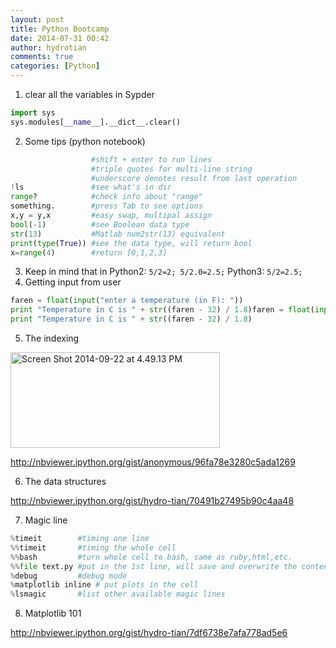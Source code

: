 ```yaml
---
layout: post
title: Python Bootcamp
date: 2014-07-31 00:42
author: hydrotian
comments: true
categories: [Python]
---
```

1. clear all the variables in Sypder
```python
import sys
sys.modules[__name__].__dict__.clear()
```
2. Some tips (python notebook)
```python
                  #shift + enter to run lines
                  #triple quotes for multi-line string
                  #underscore denotes result from last operation
!ls               #see what's in dir
range?            #check info about "range"
something.        #press Tab to see options
x,y = y,x         #easy swap, multipal assign
bool(-1)          #see Boolean data type
str(13)           #Matlab num2str(13) equivalent
print(type(True)) #see the data type, will return bool
x=range(4)        #return [0,1,2,3]
```
3. Keep in mind that in
Python2: `5/2=2; 5/2.0=2.5;`
Python3: `5/2=2.5;`
4. Getting input from user
```python
faren = float(input("enter a temperature (in F): "))
print "Temperature in C is " + str((faren - 32) / 1.8)faren = float(input("enter a temperature (in F): "))
print "Temperature in C is " + str((faren - 32) / 1.8)
```
5. The indexing

<a href="https://tianzhounote.files.wordpress.com/2014/07/screen-shot-2014-09-22-at-4-49-13-pm.png"><img class="alignnone  wp-image-830" src="http://tianzhounote.files.wordpress.com/2014/07/screen-shot-2014-09-22-at-4-49-13-pm.png?w=300" alt="Screen Shot 2014-09-22 at 4.49.13 PM" width="335" height="153" /></a>

<a href="http://nbviewer.ipython.org/gist/anonymous/96fa78e3280c5ada1269">http://nbviewer.ipython.org/gist/anonymous/96fa78e3280c5ada1269</a>

6. The data structures

<a href="http://nbviewer.ipython.org/gist/hydro-tian/70491b27495b90c4aa48">http://nbviewer.ipython.org/gist/hydro-tian/70491b27495b90c4aa48</a>

7. Magic line
```python
%timeit        #timing one line
%%timeit       #timing the whole cell
%%bash         #turn whole cell to bash, same as ruby,html,etc.
%%file text.py #put in the 1st line, will save and overwrite the content in the cell to this file
%debug         #debug mode
%matplotlib inline # put plots in the cell
%lsmagic       #list other available magic lines
```
8. Matplotlib 101

<a href="http://nbviewer.ipython.org/gist/hydro-tian/7df6738e7afa778ad5e6">http://nbviewer.ipython.org/gist/hydro-tian/7df6738e7afa778ad5e6</a>
